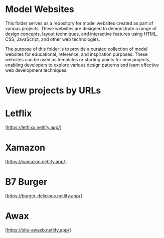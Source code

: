 # Model Websites

This folder serves as a repository for model websites created as part of various projects. 
These websites are designed to demonstrate a range of design concepts, layout techniques, and interactive features using HTML, CSS, JavaScript, and other web technologies.

The purpose of this folder is to provide a curated collection of model websites for educational, reference, and inspiration purposes. 
These websites can be used as templates or starting points for new projects, enabling developers to explore various design patterns and learn effective web development techniques.

# View projects by URLs

# Letflix

[https://letflixx.netlify.app/]

# Xamazon

[https://xamazon.netlify.app/]

# B7 Burger

[https://burger-delicious.netlify.app/]

# Awax

[https://site-awaxb.netlify.app/]
